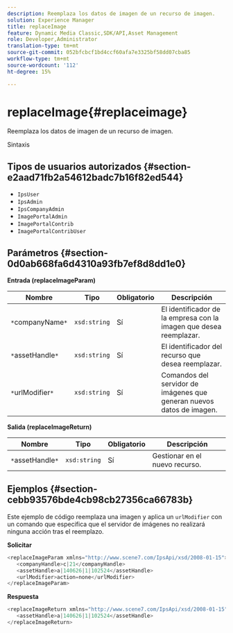 ```yaml
---
description: Reemplaza los datos de imagen de un recurso de imagen.
solution: Experience Manager
title: replaceImage
feature: Dynamic Media Classic,SDK/API,Asset Management
role: Developer,Administrator
translation-type: tm+mt
source-git-commit: 052bfcbcf1bd4ccf60afa7e3325bf58dd07cba85
workflow-type: tm+mt
source-wordcount: '112'
ht-degree: 15%

---
```



# replaceImage{#replaceimage}

Reemplaza los datos de imagen de un recurso de imagen.

Sintaxis

## Tipos de usuarios autorizados {#section-e2aad71fb2a54612badc7b16f82ed544}

* `IpsUser`
* `IpsAdmin`
* `IpsCompanyAdmin`
* `ImagePortalAdmin`
* `ImagePortalContrib`
* `ImagePortalContribUser`

## Parámetros {#section-0d0ab668fa6d4310a93fb7ef8d8dd1e0}

**Entrada (replaceImageParam)**

| Nombre | Tipo | Obligatorio | Descripción |
|---|---|---|---|
| `*`companyName`*` | `xsd:string` | Sí | El identificador de la empresa con la imagen que desea reemplazar. |
| `*`assetHandle`*` | `xsd:string` | Sí | El identificador del recurso que desea reemplazar. |
| `*`urlModifier`*` | `xsd:string` | Sí | Comandos del servidor de imágenes que generan nuevos datos de imagen. |

**Salida (replaceImageReturn)**

| Nombre | Tipo | Obligatorio | Descripción |
|---|---|---|---|
| `*`assetHandle`*` | `xsd:string` | Sí | Gestionar en el nuevo recurso. |

## Ejemplos {#section-cebb93576bde4cb98cb27356ca66783b}

Este ejemplo de código reemplaza una imagen y aplica un `urlModifier` con un comando que especifica que el servidor de imágenes no realizará ninguna acción tras el reemplazo.

**Solicitar**

```java
<replaceImageParam xmlns="http://www.scene7.com/IpsApi/xsd/2008-01-15">
   <companyHandle>c|21</companyHandle>
   <assetHandle>a|140626|1|102524</assetHandle>
   <urlModifier>action=none</urlModifier>
</replaceImageParam>
```

**Respuesta**

```java
<replaceImageReturn xmlns="http://www.scene7.com/IpsApi/xsd/2008-01-15">
   <assetHandle>a|140626|1|102524</assetHandle>
</replaceImageReturn>
```

